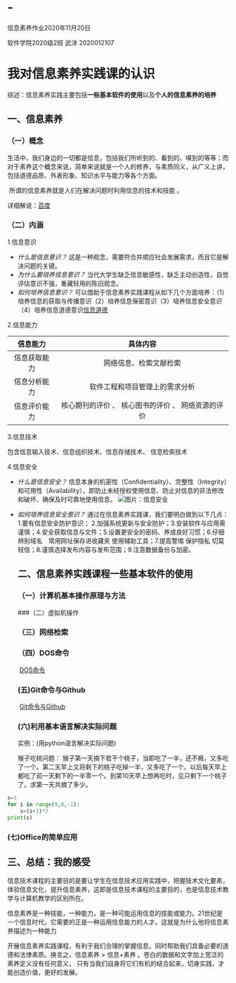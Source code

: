 # -
信息素养作业2020年11月20日

软件学院2020级2班   武洋   2020012107

# 我对信息素养实践课的认识

综述：信息素养实践主要包括**一些基本软件的使用**以及**个人的信息素养的培养**

##     一、信息素养

###     （一）概念

​        生活中，我们身边的一切都是信息，包括我们所听到的、看到的、嗅到的等等；而对于素养这个概念来说，简单来说就是一个人的修养，与素质同义，从广义上讲，包括道德品质、外表形象、知识水平与能力等各个方面。 

​        所谓的信息素养就是人们在解决问题时利用信息的技术和技能 。

详细解说：[百度](https://baike.baidu.com/item/%E4%BF%A1%E6%81%AF%E7%B4%A0%E5%85%BB/937143?fr=aladdin)

###     （二）内涵

1.信息意识

* *什么是信息意识？*   这是一种观念，需要符合并顺应社会发展需求，而且它是解决问题的关键。
* *为什么要培养信息意识？*  当代大学生缺乏信息敏感性，缺乏主动创造性，自觉评估意识不强，重藏轻用的陈旧观念。
* *如何培养信息意识？*    可以借助于信息素养实践课程从如下几个方面培养：（1）培养信息的获取与传播意识（2）培养信息保密意识（3）培养信息安全意识（4）培养信息道德意识[信息道德](https://baike.baidu.com/item/%E4%BF%A1%E6%81%AF%E9%81%93%E5%BE%B7/7790972?fr=aladdin)

2.信息能力

|   信息能力   |                      具体内容                      |
| :----------: | :------------------------------------------------: |
| 信息获取能力 |               网络信息、检索文献检索               |
| 信息分析能力 |           软件工程和项目管理上的需求分析           |
| 信息评价能力 | 核心期刊的评价 、 核心图书的评价 、 网络资源的评价 |

3.信息技术

包含信息输入技术、信息组织技术、信息存储技术、 信息检索技术

4.信息安全

* *什么是信息安全？*  信息本身的机密性（Confidentiality）、完整性（Integrity）和可用性（Availability），即防止未经授权使用信息、防止对信息的非法修改和破坏、确保及时可靠地使用信息。 ![图片：信息安全](G:\大一\信息素养\图片2.jpg)

* *如何培养信息安全意识？*   通过在信息素养实践课，我们要明白做到以下几点：1.要有信息安全防护意识；
  2.加强系统更新与安全防护；3.安装软件与应用需谨慎；4.安全获取信息与文件；5.设置更安全的密码、养成良好习惯；6.仔细辨别域名　常用网址保存进收藏夹 使用辅助工具；7.提高警惕 保护隐私 切莫轻信；8.谨慎选择发布内容与发布范围；9.注意数据备份与加密。

  

  ## 二、信息素养实践课程一些基本软件的使用

  ### （一）计算机基本操作原理与方法

  ###（二）虚拟机操作

  ### （三）网络检索

  ### （四）DOS命令

  ​                 [DOS命令](https://blog.csdn.net/weixin_43306844/article/details/86615870)

  ###      (五)Git命令与Github

  ​                [Git命令与Github](https://www.bilibili.com/video/BV1Xx411m7kn?p=1)

  ###      (六)利用基本语言解决实际问题

  实例：(用python语言解决实际问题)

  猴子吃桃问题： 猴子第一天摘下若干个桃子，当即吃了一半，还不瘾，又多吃了一个。第二天早上又将剩下的桃子吃掉一半，又多吃了一个。以后每天早上都吃了前一天剩下的一半零一个。到第10天早上想再吃时，见只剩下一个桃子了。求第一天共摘了多少。

```py
s=1
for i in range(9,0,-1):
	s=(s+1)*2
print(s)
```

###               (七)Office的简单应用



##     三、总结：我的感受

​        信息技术课程的主要目的是要让学生在信息技术应用实践中，把握技术文化要素，体验信息文化，提升信息素养，这即是信息技术课程的主要目的，也是信息技术教学与计算机教学的区别所在。

​        信息素养是一种技能，一种能力，是一种可能运用信息的技能或能力。21世纪是一个信息时代，它需要的正是一种运用信息能力的人才。这就是为什么他将信息素养描述为一种能力

​        开展信息素养实践课程，有利于我们合理的掌握信息，同时帮助我们具备必要的道德和法律素质。换言之，信息素养 > 信息+素养 。苍白的数据和文字加上宽泛的素养定义没有任何意义， 只有当我们自身将它们有机的结合起来，切身实践，才能创造价值，更好的发展。